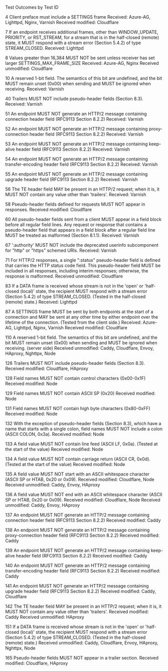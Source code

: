 Test Outcomes by Test ID

4 Client preface must include a SETTINGS frame
Received: Azure-AG, Lighttpd, Nginx, Varnish
Received modified: Cloudflare

7 If an endpoint receives additional frames, other than WINDOW_UPDATE, PRIORITY, or RST_STREAM, for a stream that is in the half-closed (remote) state, it MUST respond with a stream error (Section 5.4.2) of type STREAM_CLOSED.
Received: Lighttpd

8 Values greater than 16,384 MUST NOT be sent unless receiver has set larger SETTINGS_MAX_FRAME_SIZE
Received: Azure-AG, Nginx
Received unmodified: Cloudflare

10 A reserved 1-bit field. The semantics of this bit are undefined, and the bit MUST remain unset (0x00) when sending and MUST be ignored when receiving.
Received: Varnish

40 Trailers MUST NOT include pseudo-header fields (Section 8.3).
Received: Varnish

51 An endpoint MUST NOT generate an HTTP/2 message containing connection header field (RFC9113 Section 8.2.2)
Received: Varnish

52 An endpoint MUST NOT generate an HTTP/2 message containing proxy-connection header field (RFC9113 Section 8.2.2)
Received: Varnish

53 An endpoint MUST NOT generate an HTTP/2 message containing keep-alive header field (RFC9113 Section 8.2.2)
Received: Varnish

54 An endpoint MUST NOT generate an HTTP/2 message containing transfer-encoding header field (RFC9113 Section 8.2.2)
Received: Varnish

55 An endpoint MUST NOT generate an HTTP/2 message containing upgrade header field (RFC9113 Section 8.2.2)
Received: Varnish

56 The TE header field MAY be present in an HTTP/2 request; when it is, it MUST NOT contain any value other than 'trailers'.
Received: Varnish

58 Pseudo-header fields defined for requests MUST NOT appear in responses.
Received modified: Cloudflare

60 All pseudo-header fields sent from a client MUST appear in a field block before all regular field lines. Any request or response that contains a pseudo-header field that appears in a field block after a regular field line MUST be treated as malformed (Section 8.1.1).
Received: Varnish

67 ':authority' MUST NOT include the deprecated userinfo subcomponent for "http" or "https" schemed URIs.
Received: Varnish

71 For HTTP/2 responses, a single ":status" pseudo-header field is defined that carries the HTTP status code field. This pseudo-header field MUST be included in all responses, including interim responses; otherwise, the response is malformed.
Received unmodified: Cloudflare

83 If a DATA frame is received whose stream is not in the 'open' or 'half-closed (local)' state, the recipient MUST respond with a stream error (Section 5.4.2) of type STREAM_CLOSED. (Tested in the half-closed (remote) state.)
Received: Lighttpd

87 A SETTINGS frame MUST be sent by both endpoints at the start of a connection and MAY be sent at any other time by either endpoint over the lifetime of the connection. (Tested from the client side.)
Received: Azure-AG, Lighttpd, Nginx, Varnish
Received modified: Cloudflare

110 A reserved 1-bit field. The semantics of this bit are undefined, and the bit MUST remain unset (0x00) when sending and MUST be ignored when receiving. (server side)
Received unmodified: Caddy, Cloudflare, Envoy, HAproxy, Nghttpx, Node

126 Trailers MUST NOT include pseudo-header fields (Section 8.3).
Received modified: Cloudflare, HAproxy

128 Field names MUST NOT contain control characters (0x00-0x1F)
Received modified: Node

129 Field names MUST NOT contain ASCII SP (0x20)
Received modified: Node

131 Field names MUST NOT contain high byte characters (0x80-0xFF)
Received modified: Node

132 With the exception of pseudo-header fields (Section 8.3), which have a name that starts with a single colon, field names MUST NOT include a colon (ASCII COLON, 0x3a).
Received modified: Node

133 A field value MUST NOT contain line feed (ASCII LF, 0x0a). (Tested at the start of the value)
Received modified: Node

134 A field value MUST NOT contain carriage return (ASCII CR, 0x0d). (Tested at the start of the value)
Received modified: Node

135 A field value MUST NOT start with an ASCII whitespace character (ASCII SP or HTAB, 0x20 or 0x09).
Received modified: Cloudflare, Node
Received unmodified: Caddy, Envoy, HAproxy

136 A field value MUST NOT end with an ASCII whitespace character (ASCII SP or HTAB, 0x20 or 0x09).
Received modified: Cloudflare, Node
Received unmodified: Caddy, Envoy, HAproxy

137 An endpoint MUST NOT generate an HTTP/2 message containing connection header field (RFC9113 Section 8.2.2)
Received modified: Caddy

138 An endpoint MUST NOT generate an HTTP/2 message containing proxy-connection header field (RFC9113 Section 8.2.2)
Received modified: Caddy

139 An endpoint MUST NOT generate an HTTP/2 message containing keep-alive header field (RFC9113 Section 8.2.2)
Received modified: Caddy

140 An endpoint MUST NOT generate an HTTP/2 message containing transfer-encoding header field (RFC9113 Section 8.2.2)
Received modified: Caddy

141 An endpoint MUST NOT generate an HTTP/2 message containing upgrade header field (RFC9113 Section 8.2.2)
Received modified: Caddy, Cloudflare

142 The TE header field MAY be present in an HTTP/2 request; when it is, it MUST NOT contain any value other than 'trailers'.
Received modified: Caddy
Received unmodified: HAproxy

151 If a DATA frame is received whose stream is not in the 'open' or 'half-closed (local)' state, the recipient MUST respond with a stream error (Section 5.4.2) of type STREAM_CLOSED. (Tested in the half-closed (remote) state.)
Received unmodified: Caddy, Cloudflare, Envoy, HAproxy, Nghttpx, Node

165 Pseudo-header fields MUST NOT appear in a trailer section.
Received modified: Cloudflare, HAproxy

